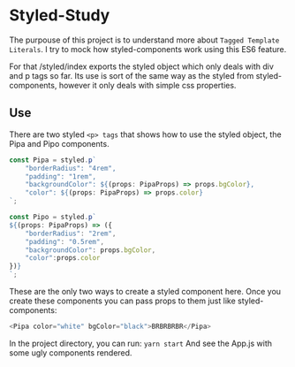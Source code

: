 # Styled-Study

The purpouse of this project is to understand more about `Tagged Template Literals`. I try to mock how styled-components work using this ES6 feature.

For that /styled/index exports the styled object which only deals with div and p tags so far. Its use is sort of the same way as the styled from styled-components, however it only deals with simple css properties.

## Use

There are two styled `<p> tags` that shows how to use the styled object, the Pipa and Pipo components.

```javascript
const Pipa = styled.p`
    "borderRadius": "4rem",
    "padding": "1rem",
    "backgroundColor": ${(props: PipaProps) => props.bgColor},
    "color": ${(props: PipaProps) => props.color}
`;

const Pipo = styled.p`
${(props: PipaProps) => ({
    "borderRadius": "2rem",
    "padding": "0.5rem",
    "backgroundColor": props.bgColor,
    "color":props.color
})}
`;
```

These are the only two ways to create a styled component here. Once you create these components you can pass props to them just like styled-components:

```javascript
<Pipa color="white" bgColor="black">BRBRBRBR</Pipa>
```

In the project directory, you can run:
 `yarn start`
And see the App.js with some ugly components rendered.
